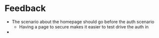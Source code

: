 # Feedback

* The scenario about the homepage should go before the auth scenario
  - Having a page to secure makes it easier to test drive the auth in
*
